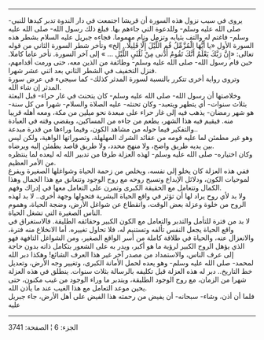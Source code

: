------------------------------------------------------------------------

يروى في سبب نزول هذه السورة أن قريشا اجتمعت في دار الندوة تدبر كيدها
للنبي- صلى الله عليه وسلم- وللدعوة التي جاءهم بها. فبلغ ذلك رسول الله-
صلى الله عليه وسلم- فاغتم له والتف بثيابه وتزمل ونام مهموما. فجاءه جبريل
عليه السلام بشطر هذه السورة الأول «يا أَيُّهَا الْمُزَّمِّلُ قُمِ اللَّيْلَ إِلَّا قَلِيلًا..
إلخ» وتأخر شطر السورة الثاني من قوله تعالى: «إِنَّ رَبَّكَ يَعْلَمُ أَنَّكَ تَقُومُ أَدْنى
مِنْ ثُلُثَيِ اللَّيْلِ ... » إلى آخر السورة. تأخر عاما كاملا. حين قام رسول الله-
صلى الله عليه وسلم- وطائفة من الذين معه، حتى ورمت أقدامهم، فنزل التخفيف
في الشطر الثاني بعد اثني عشر شهرا.  
وتروى رواية أخرى تتكرر بالنسبة لسورة المدثر كذلك- كما سيجيء في عرض سورة
المدثر إن شاء الله.  
وخلاصتها أن رسول الله- صلى الله عليه وسلم- كان يتحنث في غار حراء- قبل
البعثة بثلاث سنوات- أي يتطهر ويتعبد- وكان تحنثه- عليه الصلاة والسلام-
شهرا من كل سنة- هو شهر رمضان- يذهب فيه إلى غار حراء على مبعدة نحو ميلين
من مكة، ومعه أهله قريبا منه. فيقيم فيه هذا الشهر، يطعم من جاءه من
المساكين، ويقضي وقته في العبادة والتفكير فيما حوله من مشاهد الكون، وفيما
وراءها من قدرة مبدعة..  
وهو غير مطمئن لما عليه قومه من عقائد الشرك المهلهلة، وتصوراتها الواهية،
ولكن ليس بين يديه طريق واضح، ولا منهج محدد، ولا طريق قاصد يطمئن إليه
ويرضاه.  
وكان اختياره- صلى الله عليه وسلم- لهذه العزلة طرفا من تدبير الله له
ليعده لما ينتظره من الأمر العظيم.  
ففي هذه العزلة كان يخلو إلى نفسه، ويخلص من زحمة الحياة وشواغلها الصغيرة
ويفرغ لموحيات الكون، ودلائل الإبداع وتسبح روحه مع روح الوجود وتتعانق مع
هذا الجمال وهذا الكمال وتتعامل مع الحقيقة الكبرى وتمرن على التعامل معها
في إدراك وفهم.  
ولا بد لأي روح يراد لها أن تؤثر في واقع الحياة البشرية فتحولها وجهة
أخرى.. لا بد لهذه الروح من خلوة وعزلة بعض الوقت، وانقطاع عن شواغل الأرض،
وضجة الحياة، وهموم الناس الصغيرة التي تشغل الحياة.  
لا بد من فترة للتأمل والتدبر والتعامل مع الكون الكبير وحقائقه الطليقة.
فالاستغراق في واقع الحياة يجعل النفس تألفه وتستنيم له، فلا تحاول تغييره.
أما الانخلاع منه فترة، والانعزال عنه، والحياة في طلاقة كاملة من أسر
الواقع الصغير، ومن الشواغل التافهة فهو الذي يؤهل الروح الكبير لرؤية ما
هو أكبر، ويدر به على الشعور بتكامل ذاته بدون حاجة إلى عرف الناس،
والاستمداد من مصدر آخر غير هذا العرف الشائع! وهكذا دبر الله لمحمد- صلى
الله عليه وسلم- وهو يعده لحمل الأمانة الكبرى، وتغيير وجه الأرض، وتعديل
خط التاريخ.. دبر له هذه العزلة قبل تكليفه بالرسالة بثلاث سنوات. ينطلق في
هذه العزلة شهرا من الزمان، مع روح الوجود الطليقة، ويتدبر ما وراء الوجود
من غيب مكنون، حتى يحين موعد التعامل مع هذا الغيب عند ما يأذن الله.  
فلما أن أذن، وشاء- سبحانه- أن يفيض من رحمته هذا الفيض على أهل الأرض، جاء
جبريل عليه

------------------------------------------------------------------------

الجزء: 6 ¦ الصفحة: 3741
